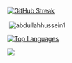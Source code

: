[![GitHub Streak](https://github-readme-streak-stats.herokuapp.com?user=abdullahhussein1&theme=whatsapp-dark2&border_radius=30)](https://git.io/streak-stats)

<p>&nbsp;<img align="center" src="https://github-readme-stats.vercel.app/api?username=abdullahhussein1&show_icons=true&bg_color=0b141b&ring_color=21c164&hide_title=true&icon_color=858a8d&text_bold=false&text_color=ffffff&border_radius=30&theme=gotham&locale=en&card_width=495&border_color=0e2a23" alt="abdullahhussein1" /></p>

[![Top Languages](https://github-readme-stats.vercel.app/api/top-langs?username=abdullahhussein1&bg_color=0b141b&show_icons=true&title_color=21c164&hide_title=true&text_color=ffffff&border_radius=30&theme=gotham&layout=donut&hide_progress=true&card_width=495&card_height=590&border_color=0e2a23)](https://github.com/abdullahhussein1/abdullahhussein1)

<a href="https://github.com/Meghna-DAS/github-profile-views-counter">
    <img align="center" src="https://komarev.com/ghpvc/?username=abdullahhussein1&color=0b141b">
</a>